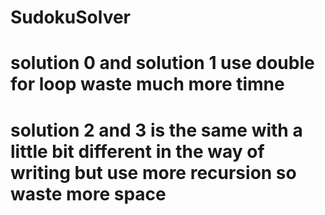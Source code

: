 # SudokuSolver
# solution 0 and solution 1 use double for loop waste much more timne
# solution 2 and 3 is the same with a little bit different in the way of writing but use more recursion so waste more space
